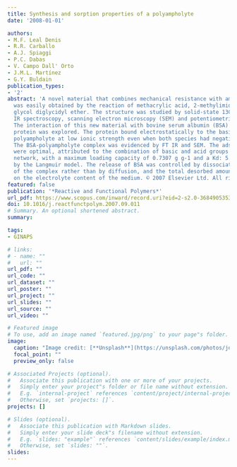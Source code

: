 ```yaml
---
title: Synthesis and sorption properties of a polyampholyte
date: '2008-01-01'

authors:
- M.F. Leal Denis
- R.R. Carballo
- A.J. Spiaggi
- P.C. Dabas
- V. Campo Dall' Orto
- J.M.L. Martínez
- G.Y. Buldain
publication_types:
- '2'
abstract: 'A novel material that combines mechanical resistance with ampholyte character
  was easily obtained by the reaction of methacrylic acid, 2-methylimidazole and ethylene
  glycol diglycidyl ether. The structure was studied by solid-state 13C NMR and FT
  IR spectroscopy, scanning electron microscopy (SEM) and potentiometric titration.
  The interaction of this new material with bovine serum albumin (BSA) as a model
  protein was explored. The protein bound electrostatically to the basic form of the
  polyampholyte at low ionic strength even when both species had negative net charge.
  The BSA-polyampholyte complex was evidenced by FT IR and SEM. The adsorption properties
  were optimal, attributed to the combination of basic and acid groups in the same
  network, with a maximum loading capacity of 0.7307 g g-1 and a Kd: 5.70 × 10-6 evaluated
  by the Langmuir model. The release of BSA was controlled by dissociation kinetics
  of the complex rather than by diffusion, and the total desorbed amount depended
  on the electrolyte content of the medium. © 2007 Elsevier Ltd. All rights reserved.'
featured: false
publication: '*Reactive and Functional Polymers*'
url_pdf: https://www.scopus.com/inward/record.uri?eid=2-s2.0-36849053536&doi=10.1016%2fj.reactfunctpolym.2007.09.011&partnerID=40&md5=98689055a1f3ea0c809ab0dd132aa1b6
doi: 10.1016/j.reactfunctpolym.2007.09.011
# Summary. An optional shortened abstract.
summary: 

tags:
- GINAPS

# links:
# - name: ""
#   url: ""
url_pdf: ""
url_code: ""
url_dataset: ""
url_poster: ""
url_project: ""
url_slides: ""
url_source: ""
url_video: ""

# Featured image
# To use, add an image named `featured.jpg/png` to your page"s folder. 
image:
  caption: "Image credit: [**Unsplash**](https://unsplash.com/photos/jdD8gXaTZsc)"
  focal_point: ""
  preview_only: false

# Associated Projects (optional).
#   Associate this publication with one or more of your projects.
#   Simply enter your project"s folder or file name without extension.
#   E.g. `internal-project` references `content/project/internal-project/index.md`.
#   Otherwise, set `projects: []`.
projects: []

# Slides (optional).
#   Associate this publication with Markdown slides.
#   Simply enter your slide deck"s filename without extension.
#   E.g. `slides: "example"` references `content/slides/example/index.md`.
#   Otherwise, set `slides: ""`.
slides:
---
```



